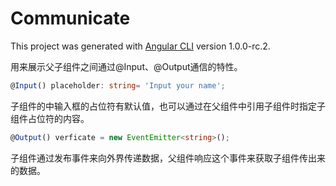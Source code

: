 # Communicate

This project was generated with [Angular CLI](https://github.com/angular/angular-cli) version 1.0.0-rc.2.

用来展示父子组件之间通过@Input、@Output通信的特性。



```typescript
@Input() placeholder: string= 'Input your name';
```

子组件的中输入框的占位符有默认值，也可以通过在父组件中引用子组件时指定子组件占位符的内容。



```typescript
@Output() verficate = new EventEmitter<string>();
```

子组件通过发布事件来向外界传递数据，父组件响应这个事件来获取子组件传出来的数据。